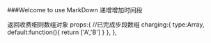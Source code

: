 ###Welcome to use MarkDown
递增增加时间段

返回收费细则数组对象
props:{
		//已完成步段数组
		charging:{
				type:Array,
				default:function(){
					return ['A','B']
				}
		},
	},